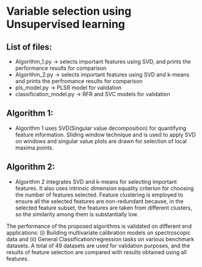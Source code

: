 # Variable selection using Unsupervised learning

## List of files:
- Algorithm_1.py -> selects important features using SVD, and prints the performance results for comparison
- Algorithm_2.py -> selects important features using SVD and k-means and prints the perfromance results for comparison
- pls_model.py -> PLSR model for validation
- classification_model.py -> RFR and SVC models for validation

## Algorithm 1:
- Algorithm 1 uses SVD(Singular value decomposition) for quantifying feature information. Sliding window technique and is used to apply SVD on windows and singular value plots are drawn for selection of local maxima points.
## Algorithm 2:
- Algorithm 2 integrates SVD and k-means for selecting important features. It also uses intrinsic dimension equality criterion for choosing the number of features selected. Feature clustering is employed to ensure all the selected features are non-redundant because, in the selected feature subset, the features are taken from different clusters, so the similarity among them is substantially low.

The performance of the proposed algorithms is validated on different end applications: (i) Building multivariate calibration models on spectroscopic data and (ii) General Classification/regression tasks on various benchmark datasets. A total of 49 datasets are used for validation purposes, and the results of feature selection are compared with results obtained using all features.

